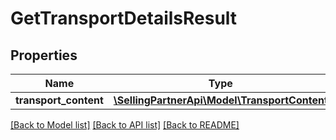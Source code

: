 # GetTransportDetailsResult

## Properties
Name | Type | Description | Notes
------------ | ------------- | ------------- | -------------
**transport_content** | [**\SellingPartnerApi\Model\TransportContent**](TransportContent.md) |  | [optional] 

[[Back to Model list]](../README.md#documentation-for-models) [[Back to API list]](../README.md#documentation-for-api-endpoints) [[Back to README]](../README.md)


